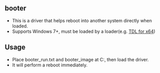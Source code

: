 ## booter
* This is a driver that helps reboot into another system directly when loaded.
* Supports Windows 7+, must be loaded by a loader(e.g. [TDL for x64](https://github.com/hfiref0x/TDL))

## Usage
* Place booter_run.txt and booter_image at C:\, then load the driver.
* It will perform a reboot immediately.
